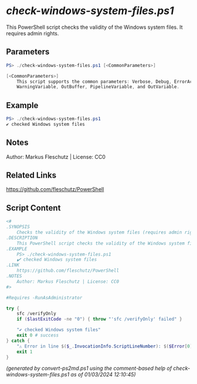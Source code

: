 *check-windows-system-files.ps1*
================

This PowerShell script checks the validity of the Windows system files. It requires admin rights.

Parameters
----------
```powershell
PS> ./check-windows-system-files.ps1 [<CommonParameters>]

[<CommonParameters>]
    This script supports the common parameters: Verbose, Debug, ErrorAction, ErrorVariable, WarningAction, 
    WarningVariable, OutBuffer, PipelineVariable, and OutVariable.
```

Example
-------
```powershell
PS> ./check-windows-system-files.ps1
✔️ checked Windows system files

```

Notes
-----
Author: Markus Fleschutz | License: CC0

Related Links
-------------
https://github.com/fleschutz/PowerShell

Script Content
--------------
```powershell
<#
.SYNOPSIS
	Checks the validity of the Windows system files (requires admin rights)
.DESCRIPTION
	This PowerShell script checks the validity of the Windows system files. It requires admin rights.
.EXAMPLE
	PS> ./check-windows-system-files.ps1
	✔️ checked Windows system files
.LINK
	https://github.com/fleschutz/PowerShell
.NOTES
	Author: Markus Fleschutz | License: CC0
#>

#Requires -RunAsAdministrator

try {
	sfc /verifyOnly
	if ($lastExitCode -ne "0") { throw "'sfc /verifyOnly' failed" }

	"✔️ checked Windows system files"
	exit 0 # success
} catch {
	"⚠️ Error in line $($_.InvocationInfo.ScriptLineNumber): $($Error[0])"
	exit 1
}
```

*(generated by convert-ps2md.ps1 using the comment-based help of check-windows-system-files.ps1 as of 01/03/2024 12:10:45)*
